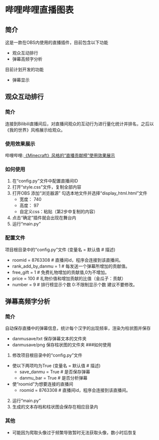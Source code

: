 # 哔哩哔哩直播图表
## 简介
这是一款在OBS内使用的直播插件，目前包含以下功能  
* 观众互动排行  
* 弹幕高频字分析

目前计划开发的功能
* 弹幕显示
## 观众互动排行
### 简介
连接到Bilibili直播间后，对直播间观众的互动行为进行量化统计并排名，之后以《我的世界》风格展示给观众。  
### 使用效果展示  
哔哩哔哩:[《Minecraft》风格的“直播贡献榜”使用效果展示](https://www.bilibili.com/video/BV1jr4y1t71Q/)
### 如何使用
1. 在“config.py”文件中配置直播间ID  
2. 打开“style.css”文件，复制全部内容  
3. 打开OBS 添加“浏览器源” 勾选本地文件并选择“display_html.html”文件   
    - 宽度： 740  
    - 高度： 97  
    - 自定义css：粘贴（第2步中复制的内容）  
4. 点击“确定”插件就会出现在舞台内  
5. 运行“main.py”  
### 配置文件
项目根目录中的“config.py”文件 (变量名 = 默认值 # 描述)
* roomid = 8763308  # 直播间id，程序会连接到该直播间。
* rank_add_by_danmu = 1  # 每发送一个弹幕所增加的贡献值。
* free_gift = 1  # 免费礼物增加的贡献值,0为不增加。
* price = 100  # 礼物价值和增加贡献的比值（金瓜子：贡献）
* number = 9  # 排行榜显示个数 0:不限制显示个数 建议不要修改。

## 弹幕高频字分析
### 简介
自动保存直播中的弹幕信息，统计每个汉字的出现频率，渲染为柱状图并保存  
* danmusave/txt 保存弹幕文本的文件夹  
* danmusave/png 保存柱状图的文件夹
###如何使用
1. 修改项目根目录中的“config.py”文件  
+ 使以下两项均为True (变量名 = 默认值 # 描述)  
   - save_danmu = True # 是否保存弹幕
   - danmu_bar = True # 是否分析弹幕  
+ 使“roomid”为想要连接的直播间
   - roomid = 8763308  # 直播间id，程序会连接到该直播间。
2. 运行“main.py”
3. 生成的文本存档和柱状图会保存在相应目录内
### 其他  
* 可能因为爬取头像过于频繁导致暂时无法获取头像，数小时后恢复  

